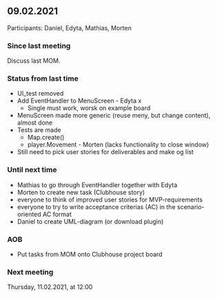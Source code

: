 ## 09.02.2021
Participants: Daniel, Edyta, Mathias, Morten

### Since last meeting
Discuss last MOM.

### Status from last time
- UI_test removed
- Add EventHandler to MenuScreen - Edyta                      x
  - Single must work, worsk on example board
- MenuScreen made more generic (reuse meny, but change content), almost done
- Tests are made
  - Map.create()             
  - player.Movement - Morten (lacks functionality to close window)   
- Still need to pick user stories for deliverables and make og list

### Until next time
- Mathias to go through EventHandler together with Edyta
- Morten to create new task (Clubhouse story)
- everyone to think of improved user stories for MVP-requirements 
- everyone to try to write acceptance criterias (AC) in the scenario-oriented AC format
- Daniel to create UML-diagram (or download plugin)

### AOB
- Put tasks from MOM onto Clubhouse project board 

### Next meeting
Thursday, 11.02.2021, at 12:00